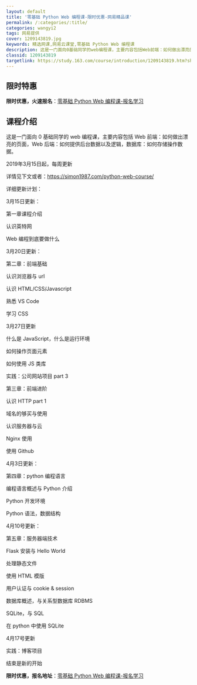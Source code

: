 ```yaml
---
layout: default
title: '零基础 Python Web 编程课-限时优惠-网易精品课'
permalink: /:categories/:title/
categories: wangyi2
tags: 网易提供
cover: 1209143819.jpg
keywords: 精选网课,网易云课堂,零基础 Python Web 编程课
description: 这是一门面向0基础同学的web编程课，主要内容包括Web前端：如何做出漂亮的页面，Web后端：如何提供后台数据以及逻辑，
classid: 1209143819
targetlink: https://study.163.com/course/introduction/1209143819.htm?share=1&shareId=1025206652&utm_campaign=share&utm_medium=iphoneShare&utm_source=&utm_u=1025206652
---
```


## 限时特惠

**限时优惠，火速报名**：[零基础 Python Web 编程课-报名学习](https://study.163.com/course/introduction/1209143819.htm?share=1&shareId=1025206652&utm_campaign=share&utm_medium=iphoneShare&utm_source=&utm_u=1025206652)

## 课程介绍

这是一门面向 0 基础同学的 web 编程课，主要内容包括 Web 前端：如何做出漂亮的页面，Web 后端：如何提供后台数据以及逻辑，数据库：如何存储操作数据。

2019年3月15日起，每周更新

详情见下文或者：https://simon1987.com/python-web-course/



详细更新计划：

3月15日更新：

第一章课程介绍

认识英特网

Web 编程到底要做什么



3月20日更新：

第二章：前端基础

认识浏览器与 url

认识 HTML/CSS/Javascript

熟悉 VS Code

学习 CSS 



3月27日更新

什么是 JavaScript，什么是运行环境

如何操作页面元素

如何使用 JS 类库

实践：公司网站项目 part 3

第三章：前端进阶

认识 HTTP part 1

域名的够买与使用

认识服务器与云

Nginx 使用

使用 Github



4月3日更新：

第四章：python 编程语言

编程语言概述与 Python 介绍

Python 开发环境

Python 语法，数据结构



4月10号更新：

第五章：服务器端技术

Flask 安装与 Hello World

处理静态文件

使用 HTML 模版

用户认证与 cookie & session

数据库概述，与关系型数据库 RDBMS

SQLite，与 SQL

在 python 中使用 SQLite



4月17号更新

实践：博客项目

结束是新的开始

**限时优惠，报名地址**：[零基础 Python Web 编程课-报名学习](https://study.163.com/course/introduction/1209143819.htm?share=1&shareId=1025206652&utm_campaign=share&utm_medium=iphoneShare&utm_source=&utm_u=1025206652)

